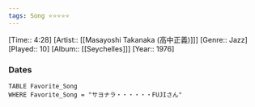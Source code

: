 ```yaml
---
tags: Song ⭐⭐⭐⭐⭐ 
---
```

[Time:: 4:28]
[Artist:: [[Masayoshi Takanaka (高中正義)]]]
[Genre:: Jazz]
[Played:: 10]
[Album:: [[Seychelles]]]
[Year:: 1976]
### Dates
````dataview
TABLE Favorite_Song
WHERE Favorite_Song = "サヨナラ・・・・・・FUJIさん"
````